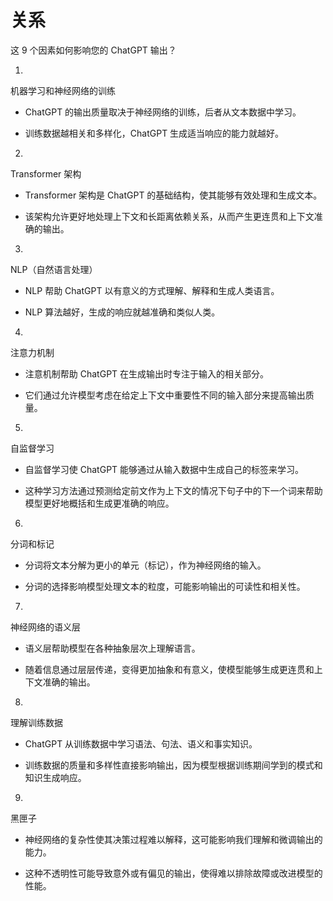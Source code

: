 



# 关系



这 9 个因素如何影响您的 ChatGPT 输出？

1.

机器学习和神经网络的训练

+   ChatGPT 的输出质量取决于神经网络的训练，后者从文本数据中学习。

+   训练数据越相关和多样化，ChatGPT 生成适当响应的能力就越好。

2.

Transformer 架构

+   Transformer 架构是 ChatGPT 的基础结构，使其能够有效处理和生成文本。

+   该架构允许更好地处理上下文和长距离依赖关系，从而产生更连贯和上下文准确的输出。

3.

NLP（自然语言处理）

+   NLP 帮助 ChatGPT 以有意义的方式理解、解释和生成人类语言。

+   NLP 算法越好，生成的响应就越准确和类似人类。

4.

注意力机制

+   注意机制帮助 ChatGPT 在生成输出时专注于输入的相关部分。

+   它们通过允许模型考虑在给定上下文中重要性不同的输入部分来提高输出质量。

5.

自监督学习

+   自监督学习使 ChatGPT 能够通过从输入数据中生成自己的标签来学习。

+   这种学习方法通过预测给定前文作为上下文的情况下句子中的下一个词来帮助模型更好地概括和生成更准确的响应。

6.

分词和标记

+   分词将文本分解为更小的单元（标记），作为神经网络的输入。

+   分词的选择影响模型处理文本的粒度，可能影响输出的可读性和相关性。

7.

神经网络的语义层

+   语义层帮助模型在各种抽象层次上理解语言。

+   随着信息通过层层传递，变得更加抽象和有意义，使模型能够生成更连贯和上下文准确的输出。

8.

理解训练数据

+   ChatGPT 从训练数据中学习语法、句法、语义和事实知识。

+   训练数据的质量和多样性直接影响输出，因为模型根据训练期间学到的模式和知识生成响应。

9.

黑匣子

+   神经网络的复杂性使其决策过程难以解释，这可能影响我们理解和微调输出的能力。

+   这种不透明性可能导致意外或有偏见的输出，使得难以排除故障或改进模型的性能。
